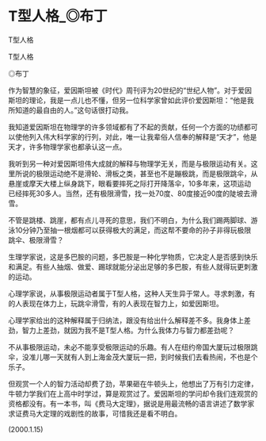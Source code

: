 # T型人格_◎布丁

T型人格

T型人格

◎布丁

作为智慧的象征，爱因斯坦被《时代》周刊评为20世纪的“世纪人物”。对于爱因斯坦的理论，我是一点儿也不懂，但另一位科学家曾如此评价爱因斯坦：“他是我所知道的最自由的人。”这句话很打动我。

我知道爱因斯坦在物理学的许多领域都有了不起的贡献，任何一个方面的功绩都可以使他列入伟大科学家的行列，对此，唯一让我辈俗人信奉的解释是“天才”，他是天才，许多物理学家也都承认这一点。

我听到另一种对爱因斯坦伟大成就的解释与物理学无关，而是与极限运动有关。这里所说的极限运动绝不是滑轮、滑板之类，甚至也不是蹦极跳，而是极限跳伞，从悬崖或摩天大楼上纵身跳下，眼看要摔死之际打开降落伞，10多年来，这项运动已经摔死30多人。当然，还有极限滑雪，找一处70度、80度接近90度的陡坡去滑雪。

不管是跳楼、跳崖，都有点儿寻死的意思，我们不明白，为什么我们踢两脚球、游泳10分钟乃至抽一根烟都可以获得极大的满足，而这帮不要命的孙子非得玩极限跳伞、极限滑雪？

生理学家说，这是多巴胺的问题，多巴胺是一种化学物质，它决定人是否感到快乐和满足。有些人抽烟、做爱、踢球就能分泌出足够的多巴胺，有些人就得玩更刺激的运动。

心理学家说，从事极限运动者属于T型人格，这种人天生异于常人。寻求刺激，有的人表现在体力上，玩跳伞滑雪，有的人表现在智力上，如爱因斯坦。

心理学家给出的这种解释属于归纳法，跟没有给出什么解释差不多。我身体上差劲，智力上差劲，就因为我不是T型人格。为什么我体力与智力都差劲呢？

不从事极限运动，未必不能享受极限运动的乐趣。有人在纽约帝国大厦玩过极限跳伞，没准儿哪一天就有人到上海金茂大厦玩一把，到时候我们去看热闹，不也是个乐子。

但观赏一个人的智力活动却费了劲，苹果砸在牛顿头上，他想出了万有引力定律，牛顿力学我们在上高中时学过，算是观赏过了。爱因斯坦的学问却令我们连观赏的资格都没有。有一本书，叫《费马大定理》，据说是用最流畅的语言讲述了数学家求证费马大定理的戏剧性的故事，可惜我还是看不明白。

(2000.1.15)